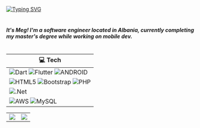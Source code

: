 [![Typing SVG](https://readme-typing-svg.demolab.com?font=Fira+Code&pause=1000&color=FF8C69&repeat=false&width=400&lines=Oh%2C+hello!+How'd+you+get+here%3F)](https://git.io/typing-svg)

#

##### It's Meg! I'm a software engineer located in Albania, currently completing my master's degree while working on mobile dev. 

#

| 💻 Tech |
| ----------- |
| ![Dart](https://img.shields.io/badge/dart-%230175C2.svg?style=flat&logo=dart&logoColor=white) ![Flutter](https://img.shields.io/badge/Flutter-%2302569B.svg?style=flat&logo=Flutter&logoColor=white) ![ANDROID](https://img.shields.io/badge/android-%2320232a.svg?style=flat&logo=android&logoColor=%a4c639) | 
| ![HTML5](https://img.shields.io/badge/html5-%23E34F26.svg?style=flat&logo=html5&logoColor=white) ![Bootstrap](https://img.shields.io/badge/bootstrap-%23563D7C.svg?style=flat&logo=bootstrap&logoColor=white) ![PHP](https://img.shields.io/badge/php-%23777BB4.svg?style=flat&logo=php&logoColor=white) |
| ![.Net](https://img.shields.io/badge/.NET-5C2D91?style=flat&logo=.net&logoColor=white) |
| ![AWS](https://img.shields.io/badge/AWS-%23FF9900.svg?style=flat&logo=amazon-aws&logoColor=white) ![MySQL](https://img.shields.io/badge/mysql-%2300f.svg?style=flat&logo=mysql&logoColor=white) |

| | |
| ----------- | ----------- |
![](https://github-readme-streak-stats.herokuapp.com/?user=megixhafa&theme=calm&hide_border=false) | ![](https://github-readme-stats.vercel.app/api?username=megixhafa&show_icons=true&theme=calm)


